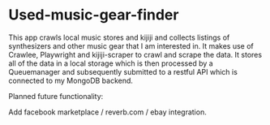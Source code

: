 # Used-music-gear-finder


This app crawls local music stores and kijiji and collects listings of synthesizers and other music gear that I am interested in. It makes use of Crawlee, Playwright and kijiji-scraper to crawl and scrape the data. It stores all of the data in a local storage which is then processed by a Queuemanager and subsequently submitted to a restful API which is connected to my MongoDB backend. 

Planned future functionality:

Add facebook marketplace / reverb.com / ebay integration.
